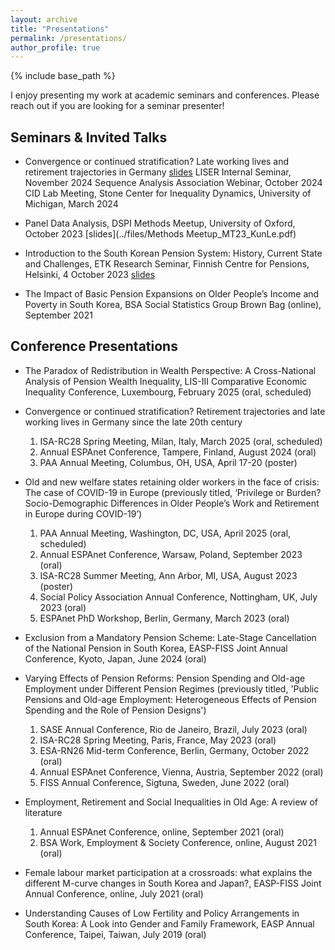```yaml
---
layout: archive
title: "Presentations"
permalink: /presentations/
author_profile: true
---
```


{% include base_path %}

I enjoy presenting my work at academic seminars and conferences. Please reach out if you are looking for a seminar presenter!

## Seminars & Invited Talks

* Convergence or continued stratification? Late working lives and retirement trajectories in Germany [slides](../files/LISER_Nov24_KunLee.pdf)
  LISER Internal Seminar, November 2024
  Sequence Analysis Association Webinar, October 2024
  CID Lab Meeting, Stone Center for Inequality Dynamics, University of Michigan, March 2024

* Panel Data Analysis, DSPI Methods Meetup, University of Oxford, October 2023 [slides](../files/Methods Meetup_MT23_KunLe.pdf)

* Introduction to the South Korean Pension System: History, Current State and Challenges, ETK Research Seminar, Finnish Centre for Pensions, Helsinki, 4 October 2023 [slides](../files/ETK_Seminar.pdf)

* The Impact of Basic Pension Expansions on Older People’s Income and Poverty in South Korea, BSA Social Statistics Group Brown Bag (online), September 2021


## Conference Presentations
* The Paradox of Redistribution in Wealth Perspective: A Cross-National Analysis of Pension Wealth Inequality, LIS-III Comparative Economic Inequality Conference, Luxembourg, February 2025 (oral, scheduled)

* Convergence or continued stratification? Retirement trajectories and late working lives in Germany since the late 20th century
  1) ISA-RC28 Spring Meeting, Milan, Italy, March 2025 (oral, scheduled)
  2) Annual ESPAnet Conference, Tampere, Finland, August 2024 (oral)
  3) PAA Annual Meeting, Columbus, OH, USA, April 17-20 (poster)
  
* Old and new welfare states retaining older workers in the face of crisis: The case of COVID-19 in Europe (previously titled, ‘Privilege or Burden? Socio-Demographic Differences in Older People’s Work and Retirement in Europe during COVID-19’)
  1) PAA Annual Meeting, Washington, DC, USA, April 2025 (oral, scheduled)
  2) Annual ESPAnet Conference, Warsaw, Poland, September 2023 (oral)
  3) ISA-RC28 Summer Meeting, Ann Arbor, MI, USA, August 2023 (poster)
  4) Social Policy Association Annual Conference, Nottingham, UK, July 2023 (oral)
  5) ESPAnet PhD Workshop, Berlin, Germany, March 2023 (oral)
  
* Exclusion from a Mandatory Pension Scheme: Late-Stage Cancellation of the National Pension in South Korea, EASP-FISS Joint Annual Conference, Kyoto, Japan, June 2024 (oral)
  
* Varying Effects of Pension Reforms: Pension Spending and Old-age Employment under Different Pension Regimes (previously titled, 'Public Pensions and Old-age Employment: Heterogeneous Effects of Pension Spending and the Role of Pension Designs')
  1) SASE Annual Conference, Rio de Janeiro, Brazil, July 2023 (oral)
  2) ISA-RC28 Spring Meeting, Paris, France, May 2023 (oral)
  3) ESA-RN26 Mid-term Conference, Berlin, Germany, October 2022 (oral)
  4) Annual ESPAnet Conference, Vienna, Austria, September 2022 (oral)
  5) FISS Annual Conference, Sigtuna, Sweden, June 2022 (oral)

* Employment, Retirement and Social Inequalities in Old Age: A review of literature
  1) Annual ESPAnet Conference, online, September 2021 (oral)
  2) BSA Work, Employment & Society Conference, online, August 2021 (oral)

* Female labour market participation at a crossroads: what explains the different M-curve changes in South Korea and Japan?, EASP-FISS Joint Annual Conference, online, July 2021 (oral)
  
* Understanding Causes of Low Fertility and Policy Arrangements in South Korea: A Look into Gender and Family Framework, EASP Annual Conference, Taipei, Taiwan, July 2019 (oral)



